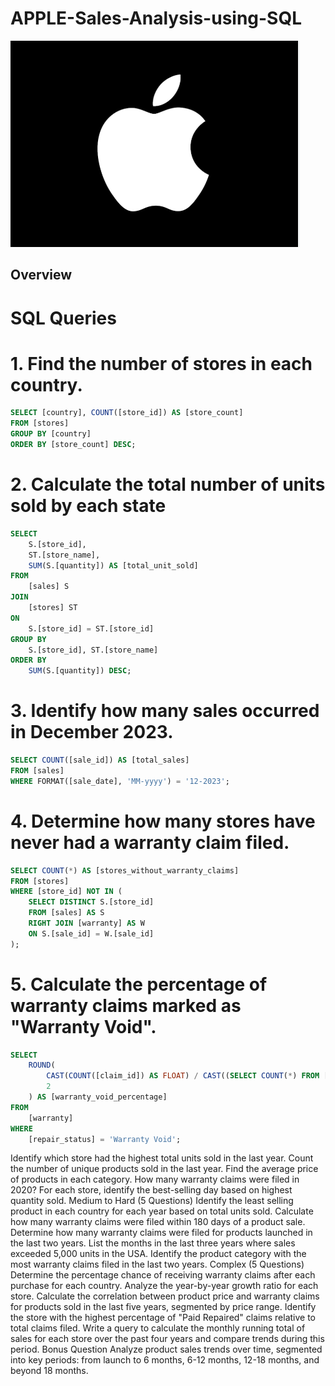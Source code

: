 # APPLE-Sales-Analysis-using-SQL
![Image](https://github.com/nphan91/APPLE-Sales-Analysis-using-SQL/blob/main/Apple%20Logo.png)
## Overview
# SQL Queries

# 1. Find the number of stores in each country.
```sql
SELECT [country], COUNT([store_id]) AS [store_count]
FROM [stores]
GROUP BY [country]
ORDER BY [store_count] DESC;
```
# 2. Calculate the total number of units sold by each state
```sql
SELECT 
    S.[store_id], 
    ST.[store_name], 
    SUM(S.[quantity]) AS [total_unit_sold]
FROM 
    [sales] S
JOIN 
    [stores] ST
ON 
    S.[store_id] = ST.[store_id]
GROUP BY 
    S.[store_id], ST.[store_name]
ORDER BY 
    SUM(S.[quantity]) DESC;
```
# 3. Identify how many sales occurred in December 2023.
```SQL
SELECT COUNT([sale_id]) AS [total_sales]
FROM [sales]
WHERE FORMAT([sale_date], 'MM-yyyy') = '12-2023';
```
# 4. Determine how many stores have never had a warranty claim filed.
```sql
SELECT COUNT(*) AS [stores_without_warranty_claims]
FROM [stores]
WHERE [store_id] NOT IN (
    SELECT DISTINCT S.[store_id]
    FROM [sales] AS S
    RIGHT JOIN [warranty] AS W
    ON S.[sale_id] = W.[sale_id]
);
```

# 5. Calculate the percentage of warranty claims marked as "Warranty Void".
```sql
SELECT 
    ROUND(
        CAST(COUNT([claim_id]) AS FLOAT) / CAST((SELECT COUNT(*) FROM [warranty]) AS FLOAT) * 100, 
        2
    ) AS [warranty_void_percentage]
FROM 
    [warranty]
WHERE 
    [repair_status] = 'Warranty Void';

```

Identify which store had the highest total units sold in the last year.
Count the number of unique products sold in the last year.
Find the average price of products in each category.
How many warranty claims were filed in 2020?
For each store, identify the best-selling day based on highest quantity sold.
Medium to Hard (5 Questions)
Identify the least selling product in each country for each year based on total units sold.
Calculate how many warranty claims were filed within 180 days of a product sale.
Determine how many warranty claims were filed for products launched in the last two years.
List the months in the last three years where sales exceeded 5,000 units in the USA.
Identify the product category with the most warranty claims filed in the last two years.
Complex (5 Questions)
Determine the percentage chance of receiving warranty claims after each purchase for each country.
Analyze the year-by-year growth ratio for each store.
Calculate the correlation between product price and warranty claims for products sold in the last five years, segmented by price range.
Identify the store with the highest percentage of "Paid Repaired" claims relative to total claims filed.
Write a query to calculate the monthly running total of sales for each store over the past four years and compare trends during this period.
Bonus Question
Analyze product sales trends over time, segmented into key periods: from launch to 6 months, 6-12 months, 12-18 months, and beyond 18 months.
